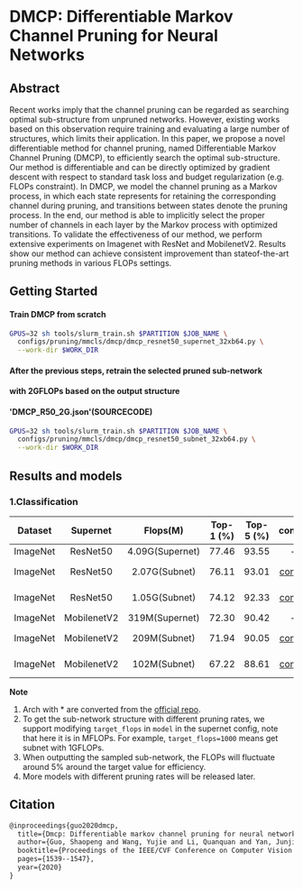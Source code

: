 # DMCP: Differentiable Markov Channel Pruning for Neural Networks

## Abstract

Recent works imply that the channel pruning can be regarded as searching optimal sub-structure from unpruned networks. However, existing works based on this observation require training and evaluating a large number of structures, which limits their application. In this paper, we propose a novel differentiable method for channel pruning, named Differentiable Markov Channel Pruning (DMCP), to efficiently search the optimal sub-structure. Our method is differentiable and can be directly optimized by gradient descent with respect to standard task loss and budget regularization (e.g. FLOPs constraint). In DMCP, we model the channel pruning as a Markov process, in which each state represents for retaining the corresponding channel during pruning, and transitions between states denote the pruning process. In the end, our method is able to implicitly select the proper number of channels in each layer by the Markov process with optimized transitions. To validate the effectiveness of our method, we perform extensive experiments on Imagenet with ResNet and MobilenetV2. Results show our method can achieve consistent improvement than stateof-the-art pruning methods in various FLOPs settings.

## Getting Started

#### Train DMCP from scratch

```bash
GPUS=32 sh tools/slurm_train.sh $PARTITION $JOB_NAME \
  configs/pruning/mmcls/dmcp/dmcp_resnet50_supernet_32xb64.py \
  --work-dir $WORK_DIR
```

#### After the previous steps, retrain the selected pruned sub-network

#### with 2GFLOPs based on the output structure

#### 'DMCP_R50_2G.json'(SOURCECODE)

```bash
GPUS=32 sh tools/slurm_train.sh $PARTITION $JOB_NAME \
  configs/pruning/mmcls/dmcp/dmcp_resnet50_subnet_32xb64.py \
  --work-dir $WORK_DIR
```

## Results and models

### 1.Classification

| Dataset  |  Supernet   |    Flops(M)     | Top-1 (%) | Top-5 (%) |                   config                   |                                                                                                                           Download                                                                                                                           |                                               Remark                                                |
| :------: | :---------: | :-------------: | :-------: | :-------: | :----------------------------------------: | :----------------------------------------------------------------------------------------------------------------------------------------------------------------------------------------------------------------------------------------------------------: | :-------------------------------------------------------------------------------------------------: |
| ImageNet |  ResNet50   | 4.09G(Supernet) |   77.46   |   93.55   |                     -                      |                                                                                                                              -                                                                                                                               |                                                  -                                                  |
| ImageNet |  ResNet50   |  2.07G(Subnet)  |   76.11   |   93.01   | [config](./dmcp_resnet50_subnet_32xb64.py) |          [model](https://download.openmmlab.com/mmrazor/v1/pruning/dmcp/resnet50/2G/DMCP_R50_2G.pth)  / [log](https://download.openmmlab.com/mmrazor/v1/pruning/dmcp/resnet50/2G/dmcp_resnet50_supernet_32xb64_target_flops_2g_20230129_112944.log)          |                                    [arch\*](./DMCP_R50_2G.json)                                     |
| ImageNet |  ResNet50   |  1.05G(Subnet)  |   74.12   |   92.33   | [config](./dmcp_resnet50_subnet_32xb64.py) |          [model](https://download.openmmlab.com/mmrazor/v1/pruning/dmcp/resnet50/1G/DMCP_R50_1G.pth) / [log](https://download.openmmlab.com/mmrazor/v1/pruning/dmcp/resnet50/1G/dmcp_resnet50_supernet_32xb64_target_flops_1g_20230107_223552.log)           |     [arch](https://download.openmmlab.com/mmrazor/v1/pruning/dmcp/resnet50/1G/DMCP_R50_1G.json)     |
| ImageNet | MobilenetV2 | 319M(Supernet)  |   72.30   |   90.42   |                     -                      |                                                                                                                              -                                                                                                                               |                                                  -                                                  |
| ImageNet | MobilenetV2 |  209M(Subnet)   |   71.94   |   90.05   |   [config](./dmcp_mbv2_subnet_32xb64.py)   | [model](https://download.openmmlab.com/mmrazor/v1/pruning/dmcp/mobilenetv2/200M/DMCP_MBV2_200M.pth)  / [log](https://download.openmmlab.com/mmrazor/v1/pruning/dmcp/mobilenetv2/200M/dmcp_mobilenetv2_supernet_32xb64_target_flops_200m_20230129_184919.log) | [arch](https://download.openmmlab.com/mmrazor/v1/pruning/dmcp/mobilenetv2/200M/DMCP_MBV2_200M.json) |
| ImageNet | MobilenetV2 |  102M(Subnet)   |   67.22   |   88.61   |   [config](./dmcp_mbv2_subnet_32xb64.py)   | [model](https://download.openmmlab.com/mmrazor/v1/pruning/dmcp/mobilenetv2/100M/DMCP_MBV2_100M.pth) / [log](https://download.openmmlab.com/mmrazor/v1/pruning/dmcp/mobilenetv2/100M/dmcp_mobilenetv2_supernet_32xb64_target_flops_100m_20230129_184919.log)  |                                   [arch\*](./DMCP_MBV2_100M.json)                                   |

**Note**

1. Arch with * are converted from the [official repo](https://github.com/Zx55/dmcp).
2. To get the sub-network structure with different pruning rates, we support modifying `target_flops` in `model` in the supernet config, note that here it is in MFLOPs. For example, `target_flops=1000` means get subnet with 1GFLOPs.
3. When outputting the sampled sub-network, the FLOPs will fluctuate around 5% around the target value for efficiency.
4. More models with different pruning rates will be released later.

## Citation

```latex
@inproceedings{guo2020dmcp,
  title={Dmcp: Differentiable markov channel pruning for neural networks},
  author={Guo, Shaopeng and Wang, Yujie and Li, Quanquan and Yan, Junjie},
  booktitle={Proceedings of the IEEE/CVF Conference on Computer Vision and Pattern Recognition},
  pages={1539--1547},
  year={2020}
}
```
